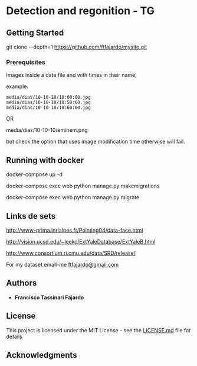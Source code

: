 
# Detection and regonition - TG



## Getting Started

git clone --depth=1 https://github.com/ftfajardo/mysite.git

### Prerequisites

Images inside a date file and with times in their name;

example:
```
media/dias/10-10-10/10:00:00.jpg
media/dias/10-10-10/10:50:00.jpg
media/dias/10-10-10/10:60:00.jpg
```
OR

media/dias/10-10-10/eminem.png

but check the option that uses image modification time otherwise will fail.



## Running with docker

docker-compose up -d

docker-compose exec web python manage.py makemigrations

docker-compose exec web python manage.py migrate

## Links de sets

http://www-prima.inrialpes.fr/Pointing04/data-face.html

http://vision.ucsd.edu/~leekc/ExtYaleDatabase/ExtYaleB.html

http://www.consortium.ri.cmu.edu/data/SRD/release/

For my dataset email-me ftfajardo@gmail.com

## Authors

* **Francisco Tassinari Fajardo** 

## License

This project is licensed under the MIT License - see the [LICENSE.md](LICENSE.md) file for details

## Acknowledgments

